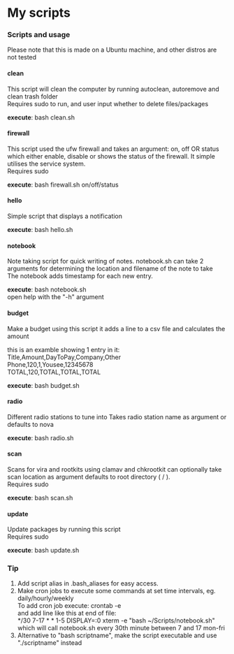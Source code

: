 # My scripts

### Scripts and usage
Please note that this is made on a Ubuntu machine, and other distros are not tested

#### clean
This script will clean the computer by running autoclean, autoremove
and clean trash folder
<br>Requires sudo to run, and user input whether to delete files/packages

**execute**: bash clean.sh

#### firewall
This script used the ufw firewall and takes an argument: on, off OR status
which either enable, disable or shows the status of the firewall.
It simple utilises the service system.
<br>Requires sudo

**execute**: bash firewall.sh on/off/status

#### hello
Simple script that displays a notification

**execute**: bash hello.sh

#### notebook
Note taking script for quick writing of notes.
notebook.sh can take 2 arguments for determining the location and filename
of the note to take
<br>The notebook adds timestamp for each new entry.

**execute**: bash notebook.sh
<br>open help with the "-h" argument

#### budget
Make a budget using this script
it adds a line to a csv file and calculates the amount

this is an examble showing 1 entry in it:<br>
Title,Amount,DayToPay,Company,Other<br>
Phone,120,1,Yousee,12345678<br>
TOTAL,120,TOTAL,TOTAL,TOTAL<br>

**execute**: bash budget.sh

#### radio
Different radio stations to tune into
Takes radio station name as argument or defaults to nova

**execute**: bash radio.sh
 
#### scan
Scans for vira and rootkits using clamav and chkrootkit
can optionally take scan location as argument
defaults to root directory ( / ).
<br>Requires sudo

**execute**: bash scan.sh

#### update
Update packages by running this script
<br>Requires sudo

**execute**: bash update.sh

### Tip
1. Add script alias in .bash_aliases for easy access.
2. Make cron jobs to execute some commands at set time intervals, eg. daily/hourly/weekly <br>
To add cron job execute: crontab -e <br>
and add line like this at end of file: <br>
*/30  7-17  *    *  1-5 DISPLAY=:0 xterm -e "bash ~/Scripts/notebook.sh" <br>
which will call notebook.sh every 30th minute between 7 and 17 mon-fri
3. Alternative to "bash scriptname", make the script executable and use "./scriptname" instead
